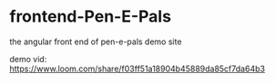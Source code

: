 # frontend-Pen-E-Pals
the angular front end of pen-e-pals demo site

demo vid: https://www.loom.com/share/f03ff51a18904b45889da85cf7da64b3
